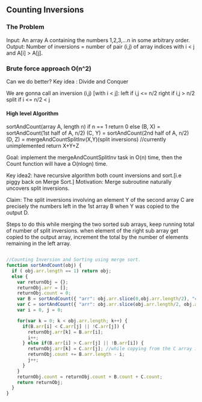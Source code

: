 ## Counting Inversions

### The Problem

Input: An array A containing the numbers 1,2,3,...n in some arbitrary order.
Output:  Number of inversions  = number of pair (i,j) of array indices with i < j and A[i] > A[j].

### Brute force approach O(n^2)
Can we do better?
Key idea : Divide and Conquer

We are gonna call an inversion (i,j) [with i < j]:
  left if i,j <= n/2
  right if i,j > n/2
  split if i <= n/2 < j

#### High level Algorithm
sortAndCount(array A, length n)
  if n == 1 return 0
  else
  (B, X) = sortAndCount(1st half of A, n/2)
  (C, Y) = sortAndCount(2nd half of A, n/2)
  (D, Z) = mergeAndCountSplitInv(X,Y)(split inversions) //currently unimplemented
  return X+Y+Z

Goal: implement the mergeAndCountSplitInv task in O(n) time, then the Count function will have a O(nlogn) time.

Key idea2: have recursive algorithm both count inversions and sort.[i.e piggy back on Merge Sort.]
Motivation: Merge subroutine naturally uncovers split inversions.

Claim:  The split inversions involving an element Y of the second array C are precisely the numbers left in the 1st array B when Y was copied  to the output D.

Steps to do this
while merging the two sorted sub arrays, keep running total of number of split inversions.
when element of the right sub array get copied to the output array, increment the total by the number of elements remaining in the left array.

```javascript

//Counting Inversion and Sorting using merge sort.
function sortAndCount(obj) {
  if ( obj.arr.length == 1) return obj;
  else {
    var returnObj = {};
    returnObj.arr = [];
    returnObj.count = 0;
    var B = sortAndCount({ "arr": obj.arr.slice(0,obj.arr.length/2), "count": 0});
    var C = sortAndCount({ "arr": obj.arr.slice(obj.arr.length/2, obj.arr.length), "count": 0});
    var i = 0, j = 0;

    for(var k = 0; k < obj.arr.length; k++) {
      if(B.arr[i] < C.arr[j] || !C.arr[j]) {
        returnObj.arr[k] = B.arr[i];
        i++;
      } else if(B.arr[i] > C.arr[j] || !B.arr[i]) {
        returnObj.arr[k] = C.arr[j]; //while copying from the C array increment the count of total
        returnObj.count += B.arr.length - i;
        j++;
      }
    }
    returnObj.count = returnObj.count + B.count + C.count;
    return returnObj;
  }
}

```
